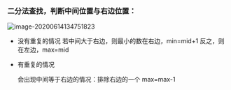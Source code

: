 ### 二分法查找，判断中间位置与右边位置：

![image-20200614134751823](https://img.5icv.com/imgs/image-20200614134751823.png)

- 没有重复的情况
  若中间大于右边，则最小的数在右边，min=mid+1
  反之，则在左边，max=mid

- 有重复的情况

  会出现中间等于右边的情况：排除右边的一个 max=max-1

  

